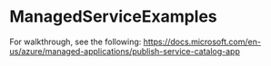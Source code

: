 # ManagedServiceExamples

For walkthrough, see the following:
https://docs.microsoft.com/en-us/azure/managed-applications/publish-service-catalog-app
